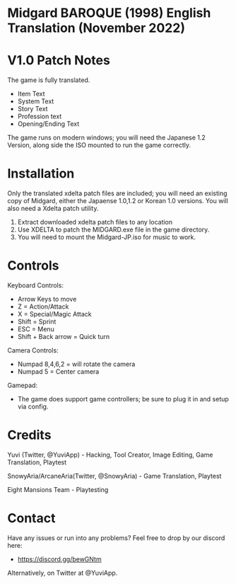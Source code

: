 # Midgard BAROQUE (1998) English Translation (November 2022) #

# V1.0 Patch Notes #
The game is fully translated.
*  Item Text
*  System Text
*  Story Text
*  Profession text
*  Opening/Ending Text

The game runs on modern windows; you will need the Japanese 1.2 Version, along side the ISO mounted to run the game correctly.

# Installation #
Only the translated xdelta patch files are included; you will need an existing copy of Midgard, either the Japaense 1.0,1.2 or Korean 1.0 versions.
You will also need a Xdelta patch utility.

1. Extract downloaded xdelta patch files to any location
2. Use XDELTA to patch the MIDGARD.exe file in the game directory.
3. You will need to mount the Midgard-JP.iso for music to work.

# Controls #
Keyboard Controls:

- Arrow Keys to move
- Z =  Action/Attack
- X = Special/Magic Attack
- Shift = Sprint
- ESC = Menu
- Shift + Back arrow = Quick turn

Camera Controls:

- Numpad 8,4,6,2 = will rotate the camera
- Numpad 5 = Center camera

Gamepad:
- The game does support game controllers; be sure to plug it in and setup via config.

# Credits #
Yuvi (Twitter, @YuviApp) - Hacking, Tool Creator, Image Editing, Game Translation, Playtest

SnowyAria/ArcaneAria(Twitter, @SnowyAria) - Game Translation, Playtest

Eight Mansions Team - Playtesting

# Contact #
Have any issues or run into any problems? Feel free to drop by our discord here:
*  https://discord.gg/bewGNtm

Alternatively, on Twitter at @YuviApp.
